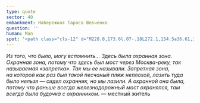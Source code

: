 ```yaml
---
type: quote
sector: 40
embankment: Набережная Тараса Шевченко
question: ''
human: Man
spot: '<path class="cls-12" d="M228.8,173.6l.07-.18L272.1,154.5a36.61,36.61,0,0,0,.1-18.3c-1.2-4.5-4.1-10.6-14.9-10.6a40.59,40.59,0,0,0-9.1,1.2l-.06.14a61.9,61.9,0,0,0-18.84,8.36,84.31,84.31,0,0,0-9.08,6.63l-.1-.29c-2.83,2.67-4.43,4.07-6.13,5.47-12.3,10.4-25,21.1-42.2,22.8l2.7,29.9c23.9-2.3,41.2-15.1,54.5-26.1l-.2-.1v-.13h0Z"/><path class="cls-6" d="M279,134.3c-4.4-16-19-17.8-33.1-14.1l.06.11a68,68,0,0,0-20.56,9c-3.37,2.28-6.74,4.76-10.1,7.51h0c-14.2,11.7-27.6,25.3-46.3,26.3l3.4,6.7c16.9-1.9,29.4-12.5,41.6-22.7,1.77-1.47,3.44-2.95,5.11-4.33h0c3.48-2.78,6.78-5.38,10.18-7.58a61.21,61.21,0,0,1,20.3-8.6l-.06-.1a35.46,35.46,0,0,1,7.86-.89c10.7,0,13.6,6,14.9,10.6a37,37,0,0,1,0,18.1l7,.8A45.64,45.64,0,0,0,279,134.3Z"/>'
---
```

_Из того, что было, могу вспомнить... Здесь была охранная зона. Охранная зона, потому что здесь был мост через Москва-реку, так называемая «запретка». Так мы ее называли. Запретная зона, на которой как раз был такой песчаный пляж неплохой, лазить туда было нельзя — сидел охранник, но мы лазили. А охранной она была, потому что раньше всегда железнодорожный мост охранялся, там всегда была будочка с охранником._ — местный житель
